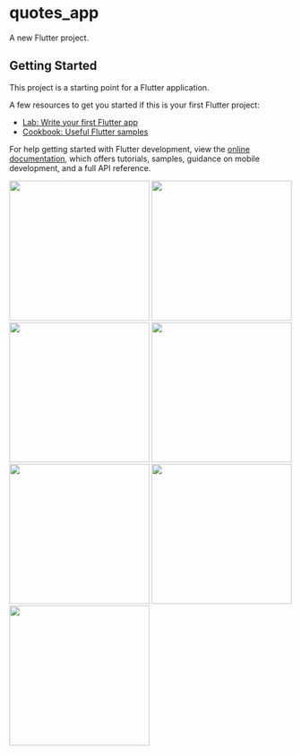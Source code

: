 # quotes_app

A new Flutter project.

## Getting Started

This project is a starting point for a Flutter application.

A few resources to get you started if this is your first Flutter project:

- [Lab: Write your first Flutter app](https://docs.flutter.dev/get-started/codelab)
- [Cookbook: Useful Flutter samples](https://docs.flutter.dev/cookbook)

For help getting started with Flutter development, view the
[online documentation](https://docs.flutter.dev/), which offers tutorials,
samples, guidance on mobile development, and a full API reference.


<img src="https://user-images.githubusercontent.com/118449869/221163326-ff6c0fed-93ac-42a8-949c-825a09a5de7a.jpg" width="250px">

<img src="https://user-images.githubusercontent.com/118449869/221163341-6ac5c8e7-04f2-4ac9-893b-a6d462e93586.jpg" width="250px">

<img src="https://user-images.githubusercontent.com/118449869/221163352-9e182751-559b-4180-ad6c-9470575e2f2d.jpg" width="250px">

<img src="https://user-images.githubusercontent.com/118449869/221163364-ca54d7f7-0528-4180-9106-86a5616da2b9.jpg" width="250px">

<img src="https://user-images.githubusercontent.com/118449869/221163385-ab0a2e13-72a3-41d0-8d6b-bb7d4f3e7db6.jpg" width="250px">

<img src="" width="250px">

<img src="" width="250px">
